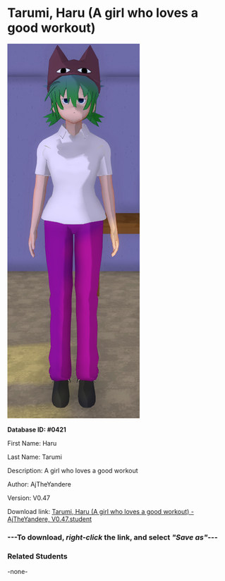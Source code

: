 # Tarumi, Haru (A girl who loves a good workout)

<img src="Files/Tarumi, Haru (A girl who loves a good workout).png" title="Tarumi, Haru (A girl who loves a good workout) - AjTheYandere, V0.47">

**Database ID: #0421**

First Name: Haru

Last Name: Tarumi

Description: A girl who loves a good workout

Author: AjTheYandere

Version: V0.47

Download link: <a href="https://raw.githubusercontent.com/Arbiter1223/Daigaku-Gurashi-Custom-Students/master/Students/Files/Tarumi%2C%20Haru%20(A%20girl%20who%20loves%20a%20good%20workout)%20-%20AjTheYandere%2C%20V0.47.student">Tarumi, Haru (A girl who loves a good workout) - AjTheYandere, V0.47.student</a>

### ---**To download, _right-click_ the link, and select _"Save as"_**---

### Related Students

-none-

